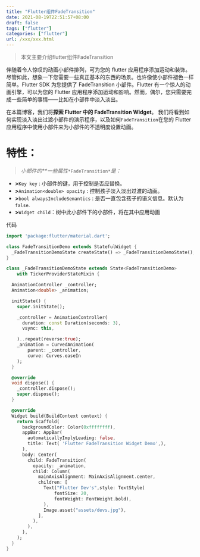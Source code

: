 ```yaml
---
title: "Flutter组件FadeTransition"
date: 2021-08-19T22:51:57+08:00
draft: false
tags: ["flutter"]
categories: ["flutter"]
url: /xxx/xxx.html
---
```


> 本文主要介绍flutter组件FadeTransition

<!--more-->

伴随着令人惊叹的动画小部件排列，可为您的 flutter 应用程序添加运动和装饰。尽管如此，想象一下您需要一些真正基本的东西的场景。也许像使小部件褪色一样简单。Flutter SDK 为您提供了 FadeTransition 小部件。Flutter 有一个惊人的动画引擎，可以为您的 Flutter 应用程序添加运动和影响。然而，偶尔，您只需要完成一些简单的事情——比如在小部件中淡入淡出。

在本篇博客，我们将**探索 Flutter 中的 FadeTransition Widget**。 我们将看到如何实现淡入淡出过渡小部件的演示程序，以及如何`FadeTransition`在您的 Flutter 应用程序中使用小部件来为小部件的不透明度设置动画。

# 特性：

> *小部件的**一些属性*`*FadeTransition*`*是：*

- **>**`Key key` : 小部件的键，用于控制是否应替换。
- **>**`Animation<double> opacity` : 控制孩子淡入淡出过渡的动画。
- **>**`bool alwaysIncludeSemantics` : 是否一直包含孩子的语义信息。默认为`false`.
- **>**`Widget child`：树中此小部件下的小部件，将在其中应用动画



代码

```dart
import 'package:flutter/material.dart';

class FadeTransitionDemo extends StatefulWidget {
  _FadeTransitionDemoState createState() => _FadeTransitionDemoState();
}

class _FadeTransitionDemoState extends State<FadeTransitionDemo>
    with TickerProviderStateMixin {

  AnimationController _controller;
  Animation<double> _animation;

  initState() {
    super.initState();

    _controller = AnimationController(
      duration: const Duration(seconds: 3),
      vsync: this,

    )..repeat(reverse:true);
    _animation = CurvedAnimation(
        parent: _controller,
        curve: Curves.easeIn
    );
  }

  @override
  void dispose() {
    _controller.dispose();
    super.dispose();
  }

  @override
  Widget build(BuildContext context) {
    return Scaffold(
      backgroundColor: Color(0xffffffff),
      appBar: AppBar(
        automaticallyImplyLeading: false,
        title: Text( 'Flutter FadeTransition Widget Demo',),
      ),
      body: Center(
        child: FadeTransition(
          opacity: _animation,
          child: Column(
            mainAxisAlignment: MainAxisAlignment.center,
            children: [
              Text("Flutter Dev's",style: TextStyle(
                  fontSize: 20,
                  fontWeight: FontWeight.bold),
              ),
              Image.asset("assets/devs.jpg"),
            ],
          ),
        ),
      ),
    );
  }
}
```


